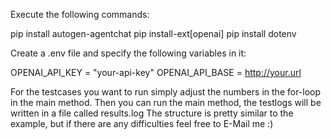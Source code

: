 Execute the following commands:

pip install autogen-agentchat
pip install-ext[openai]
pip install dotenv

Create a .env file and specify the following variables in it:

OPENAI_API_KEY = "your-api-key"
OPENAI_API_BASE = http://your.url

For the testcases you want to run simply adjust the numbers in the for-loop in the main method.
Then you can run the main method, the testlogs will be written in a file called results.log
The structure is pretty similar to the example, but if there are any difficulties feel free to E-Mail me :)
